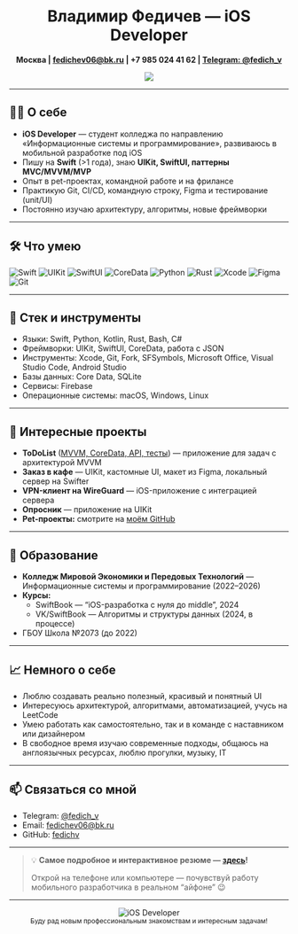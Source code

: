 <h1 align="center">Владимир Федичев — iOS Developer</h1>
<p align="center">
  <b>Москва | <a href="mailto:fedichev06@bk.ru">fedichev06@bk.ru</a> | +7&nbsp;985&nbsp;024&nbsp;41&nbsp;62 | <a href="https://t.me/fedich_v">Telegram: @fedich_v</a></b>
</p>
<p align="center">
  <a href="https://fedichv.github.io/" target="_blank">
    <img src="https://img.shields.io/badge/Интерактивное_резюме-Открыть_сайт-4285F4?style=for-the-badge&logo=safari&logoColor=fff">
  </a>
</p>

---

## 👨‍💻 О себе

- **iOS Developer** — студент колледжа по направлению «Информационные системы и программирование», развиваюсь в мобильной разработке под iOS
- Пишу на **Swift** (>1 года), знаю **UIKit, SwiftUI, паттерны MVC/MVVM/MVP**
- Опыт в pet-проектах, командной работе и на фрилансе
- Практикую Git, CI/CD, командную строку, Figma и тестирование (unit/UI)
- Постоянно изучаю архитектуру, алгоритмы, новые фреймворки

---

## 🛠 Что умею

![Swift](https://img.shields.io/badge/Swift-FA7343?style=for-the-badge&logo=swift&logoColor=white)
![UIKit](https://img.shields.io/badge/UIKit-blue?style=for-the-badge&logo=apple)
![SwiftUI](https://img.shields.io/badge/SwiftUI-5E5E5E?style=for-the-badge&logo=apple)
![CoreData](https://img.shields.io/badge/CoreData-196CAF?style=for-the-badge&logo=apple&logoColor=white)
![Python](https://img.shields.io/badge/Python-3776AB?style=for-the-badge&logo=python&logoColor=white)
![Rust](https://img.shields.io/badge/Rust-000?style=for-the-badge&logo=rust&logoColor=white)
![Xcode](https://img.shields.io/badge/Xcode-1575F9?style=for-the-badge&logo=Xcode&logoColor=white)
![Figma](https://img.shields.io/badge/Figma-F24E1E?style=for-the-badge&logo=figma&logoColor=white)
![Git](https://img.shields.io/badge/Git-F05032?style=for-the-badge&logo=git&logoColor=white)

---

## 🌱 Стек и инструменты

- Языки: Swift, Python, Kotlin, Rust, Bash, C#
- Фреймворки: UIKit, SwiftUI, CoreData, работа с JSON
- Инструменты: Xcode, Git, Fork, SFSymbols, Microsoft Office, Visual Studio Code, Android Studio
- Базы данных: Core Data, SQLite
- Сервисы: Firebase
- Операционные системы: macOS, Windows, Linux

---

## 🚀 Интересные проекты

- **ToDoList** ([MVVM, CoreData, API, тесты](https://github.com/fedichv/ToDoList)) — приложение для задач с архитектурой MVVM
- **Заказ в кафе** — UIKit, кастомные UI, макет из Figma, локальный сервер на Swifter
- **VPN-клиент на WireGuard** — iOS-приложение с интеграцией сервера
- **Опросник** — приложение на UIKit
- **Pet-проекты:** смотрите на [моём GitHub](https://github.com/fedichv)

---

## 🏫 Образование

- **Колледж Мировой Экономики и Передовых Технологий** — Информационные системы и программирование (2022–2026)
- **Курсы:**  
  - SwiftBook — “iOS-разработка с нуля до middle”, 2024  
  - VK/SwiftBook — Алгоритмы и структуры данных (2024, в процессе)
- ГБОУ Школа №2073 (до 2022)

---

## 📈 Немного о себе

- Люблю создавать реально полезный, красивый и понятный UI
- Интересуюсь архитектурой, алгоритмами, автоматизацией, учусь на LeetCode
- Умею работать как самостоятельно, так и в команде с наставником или дизайнером
- В свободное время изучаю современные подходы, общаюсь на англоязычных ресурсах, люблю прогулки, музыку, IT

---

## 📫 Связаться со мной

- Telegram: [@fedich_v](https://t.me/fedich_v)
- Email: [fedichev06@bk.ru](mailto:fedichev06@bk.ru)
- GitHub: [fedichv](https://github.com/fedichv)

---

> 💡 **Самое подробное и интерактивное резюме — [здесь](https://fedichv.github.io/)!**
>
> Открой на телефоне или компьютере — почувствуй работу мобильного разработчика в реальном “айфоне” 😉

---

<p align="center">
  <img src="https://img.shields.io/badge/iOS%20Developer-Swift-orange?style=flat-square&logo=apple" title="iOS Developer"> <br>
  <sub>Буду рад новым профессиональным знакомствам и интересным задачам!</sub>
</p>
